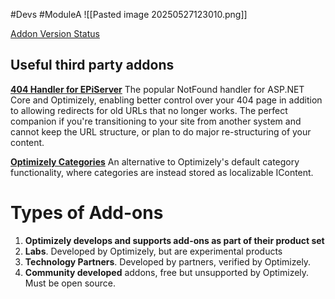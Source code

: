 #Devs #ModuleA 
![[Pasted image 20250527123010.png]]

[Addon Version Status](https://world.optimizely.com/resources/net/add-ons/)

## Useful third party addons
[**404 Handler for EPiServer**](https://github.com/Geta/geta-notfoundhandler)
The popular NotFound handler for ASP.NET Core and Optimizely, enabling better control over your 404 page in addition to allowing redirects for old URLs that no longer works.
The perfect companion if you're transitioning to your site from another system and cannot keep the URL structure, or plan to do major re-structuring of your content.

[**Optimizely Categories**](https://github.com/Geta/geta-optimizely-categories)
An alternative to Optimizely's default category functionality, where categories are instead stored as localizable IContent.


# Types of Add-ons
1. **Optimizely develops and supports add-ons as part of their product set**
2. **Labs**. Developed by Optimizely, but are experimental products
3. **Technology Partners**. Developed by partners, verified by Optimizely.
4. **Community developed** addons, free but unsupported by Optimizely. Must be open source.